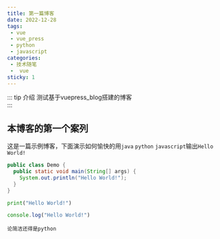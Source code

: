```yaml
---
title: 第一篇博客
date: 2022-12-28
tags:
 - vue
 - vue_press
 - python
 - javascript
categories:
 - 技术随笔
 -  vue
sticky: 1
---
```


::: tip 介绍
测试基于vuepress_blog搭建的博客<br>
:::

<!-- more -->


## 本博客的第一个案列

这是一篇示例博客，下面演示如何愉快的用`java`   `python`   `javascript`输出`Hello World!`


```java
public class Demo {
  public static void main(String[] args) {
    System.out.println("Hello World!");
  }
}	
```

```python
print("Hello World!")
```

```javascript
console.log("Hello World!")
```

```
论简洁还得是python
```